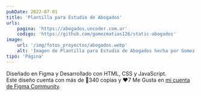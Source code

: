```yaml
---
pubDate: 2022-07-01
title: 'Plantilla para Estudio de Abogados'
urls: 
    pagina: 'https://abogados.uncoder.com.ar'
    codigo: 'https://github.com/gomezmatias126/static-abogados'
image:
    url: '/img/fotos_proyectos/abogados.webp'
    alt: 'Imagen de Plantilla para Estudio de Abogados hecha por Gomez Matias'
tipo: 'Página'
---
```

Diseñado en Figma y Desarrollado con HTML, CSS y JavaScript.\
Este diseño cuenta con más de 🏅340 copias y ❤️7 Me Gusta en 
<a href="https://www.figma.com/community/file/1085677230028305615" class="underline" target="_blank">mi cuenta de Figma Community</a>.
